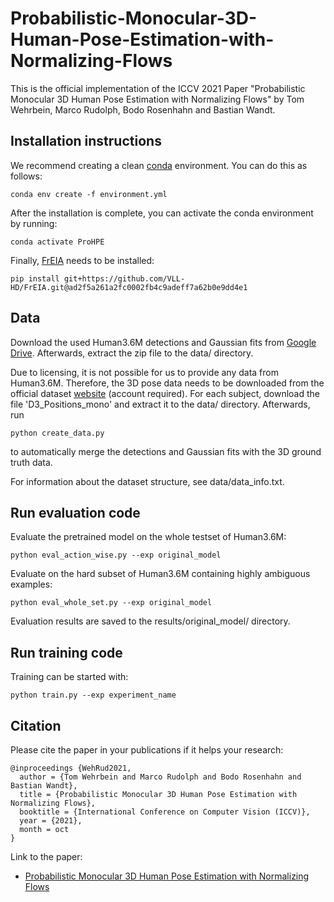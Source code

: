 # Probabilistic-Monocular-3D-Human-Pose-Estimation-with-Normalizing-Flows
This is the official implementation of the ICCV 2021 Paper "Probabilistic Monocular 3D Human Pose Estimation with Normalizing Flows" by Tom Wehrbein, Marco Rudolph, Bodo Rosenhahn and Bastian Wandt.

## Installation instructions
We recommend creating a clean [conda](https://docs.conda.io/) environment. You can do this as follows:
```
conda env create -f environment.yml
```

After the installation is complete, you can activate the conda environment by running:
```
conda activate ProHPE
```

Finally, [FrEIA](https://github.com/VLL-HD/FrEIA) needs to be installed:
```
pip install git+https://github.com/VLL-HD/FrEIA.git@ad2f5a261a2fc0002fb4c9adeff7a62b0e9dd4e1
```

## Data
Download the used Human3.6M detections and Gaussian fits from [Google Drive](https://drive.google.com/file/d/1eE02AfGSPW2vUY7OlCaolrM9ts87ONNM/view?usp=sharing). Afterwards, extract the zip file to the data/ directory.

Due to licensing, it is not possible for us to provide any data from Human3.6M. Therefore, the 3D pose data needs to be downloaded from the official dataset [website](http://vision.imar.ro/human3.6m/description.php) (account required). For each subject, download the file 'D3_Positions_mono' and extract it to the data/ directory. Afterwards, run
```
python create_data.py
```
to automatically merge the detections and Gaussian fits with the 3D ground truth data.

For information about the dataset structure, see data/data_info.txt.

## Run evaluation code
Evaluate the pretrained model on the whole testset of Human3.6M:
```
python eval_action_wise.py --exp original_model
```
Evaluate on the hard subset of Human3.6M containing highly ambiguous examples:
```
python eval_whole_set.py --exp original_model
```
Evaluation results are saved to the results/original_model/ directory.

## Run training code
Training can be started with:
```
python train.py --exp experiment_name
```

## Citation
Please cite the paper in your publications if it helps your research:
    
    @inproceedings {WehRud2021,
      author = {Tom Wehrbein and Marco Rudolph and Bodo Rosenhahn and Bastian Wandt},
      title = {Probabilistic Monocular 3D Human Pose Estimation with Normalizing Flows},
      booktitle = {International Conference on Computer Vision (ICCV)},
      year = {2021},
      month = oct
    }

Link to the paper:

- [Probabilistic Monocular 3D Human Pose Estimation with Normalizing Flows](https://arxiv.org/abs/2107.13788)
